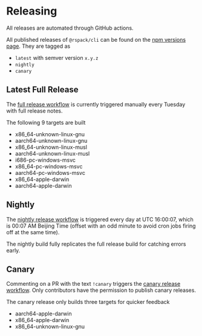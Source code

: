 # Releasing

All releases are automated through GitHub actions.

All published releases of `@rspack/cli` can be found on the [npm versions page](https://www.npmjs.com/package/@rspack/cli?activeTab=versions). They are tagged as

- `latest` with semver version `x.y.z`
- `nightly`
- `canary`

## Latest Full Release

The [full release workflow](https://github.com/web-infra-dev/rspack/actions/workflows/release.yml?query=is%3Asuccess)
is currently triggered manually every Tuesday with full release notes.

The following 9 targets are built

- x86_64-unknown-linux-gnu
- aarch64-unknown-linux-gnu
- x86_64-unknown-linux-musl
- aarch64-unknown-linux-musl
- i686-pc-windows-msvc
- x86_64-pc-windows-msvc
- aarch64-pc-windows-msvc
- x86_64-apple-darwin
- aarch64-apple-darwin

## Nightly

The [nightly release workflow](https://github.com/web-infra-dev/rspack/actions/workflows/release-nightly.yml?query=is%3Asuccess)
is triggered every day at UTC 16:00:07, which is 00:07 AM Beijing Time (offset with an odd minute to avoid cron jobs firing off at the same time).

The nightly build fully replicates the full release build for catching errors early.

## Canary

Commenting on a PR with the text `!canary` triggers the [canary release workflow](https://github.com/web-infra-dev/rspack/actions/workflows/release-canary.yml?query=is%3Asuccess).
Only contributors have the permission to publish canary releases.

The canary release only builds three targets for quicker feedback

- aarch64-apple-darwin
- x86_64-apple-darwin
- x86_64-unknown-linux-gnu
